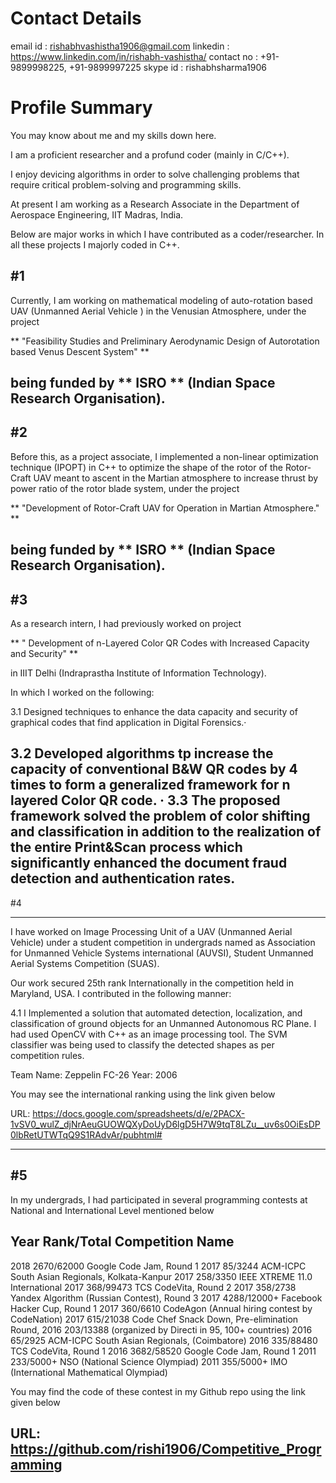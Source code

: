 # Contact Details

email id   : rishabhvashistha1906@gmail.com
linkedin   : https://www.linkedin.com/in/rishabh-vashistha/
contact no : +91-9899998225, +91-9899997225
skype id   : rishabhsharma1906

# Profile Summary

You may know about me and my skills down here.

I am a proficient researcher and a profund coder (mainly in C/C++). 

I enjoy devicing algorithms in order to solve challenging problems that require critical problem-solving and programming skills.

At present I am working as a Research Associate in the Department of Aerospace Engineering, IIT Madras, India. 

Below are major works in which I have contributed as a coder/researcher. In all these projects I majorly coded in C++.

#1
-----------------------------------------------------------------------------------------------------------------------------
Currently, I am working on mathematical modeling of auto-rotation based UAV (Unmanned Aerial Vehicle ) in the Venusian Atmosphere, under the project 

** "Feasibility Studies and Preliminary Aerodynamic Design of Autorotation based Venus Descent System" **

being funded by ** ISRO ** (Indian Space Research Organisation).
-----------------------------------------------------------------------------------------------------------------------------

#2
-----------------------------------------------------------------------------------------------------------------------------
Before this, as a project associate, I implemented a non-linear optimization technique (IPOPT) in C++ to optimize the shape of the rotor of the Rotor-Craft UAV meant to ascent in the Martian atmosphere to increase thrust by power ratio of the rotor blade system, under the project 

** "Development of Rotor-Craft UAV for Operation in Martian Atmosphere." **

being funded by ** ISRO ** (Indian Space Research Organisation).
-----------------------------------------------------------------------------------------------------------------------------

#3
-----------------------------------------------------------------------------------------------------------------------------
As a research intern, I had previously worked on project
 
** " Development of n-Layered Color QR Codes with Increased Capacity and Security" **

in IIIT Delhi (Indraprastha Institute of Information Technology).

In which I worked on the following:

3.1 Designed techniques to enhance the data capacity and security of graphical codes that find application in Digital Forensics.·

3.2  Developed algorithms tp increase the capacity of conventional B&W QR codes by 4 times to form a generalized framework for n layered Color QR code.
· 
3.3 The proposed framework solved the problem of color shifting and classification in addition to the realization of the entire Print&Scan process which significantly enhanced the document fraud detection and authentication rates.
-----------------------------------------------------------------------------------------------------------------------------

#4
____________________________________________________________________________________________
I have worked on Image Processing Unit of a UAV (Unmanned Aerial Vehicle) under a student competition in undergrads named as Association for Unmanned Vehicle Systems international (AUVSI), Student Unmanned Aerial Systems Competition (SUAS).

Our work secured 25th rank Internationally in the competition held in Maryland, USA. I contributed in the following manner:

4.1 I Implemented a solution that automated detection, localization, and classification of ground objects for an Unmanned Autonomous RC Plane. I had used OpenCV with C++ as an image processing tool. The SVM classifier was being used to classify the detected shapes as per competition rules.

Team Name: Zeppelin FC-26 
Year: 2006

You may see the international ranking using the link given below 

URL: https://docs.google.com/spreadsheets/d/e/2PACX-1vSV0_wulZ_djNrAeuGUOWQXyDoUyD6lgD5H7W9tqT8LZu__uv6s0OiEsDP0lbRetUTWTqQ9S1RAdvAr/pubhtml#

____________________________________________________________________________________________

#5
-----------------------------------------------------------------------------------------------------------------------------
In my undergrads, I had participated in several programming contests at National and International Level mentioned below

Year                          Rank/Total                   Competition Name
-----------------------------------------------------------------------------------------------------------------------------
2018                          2670/62000                   Google Code Jam, Round 1
2017                          85/3244                      ACM-ICPC South Asian Regionals, Kolkata-Kanpur
2017                          258/3350                     IEEE XTREME 11.0 International
2017                          368/99473                    TCS CodeVita, Round 2
2017                          358/2738                     Yandex Algorithm (Russian Contest), Round 3
2017                          4288/12000+                  Facebook Hacker Cup, Round 1
2017                          360/6610                     CodeAgon (Annual hiring contest by CodeNation)
2017                          615/21038                    Code Chef Snack Down, Pre-elimination Round,
2016                          203/13388                    (organized by Directi in 95, 100+ countries)
2016                          65/2925                      ACM-ICPC South Asian Regionals, (Coimbatore) 
2016                          335/88480                    TCS CodeVita, Round 1
2016                          3682/58520                   Google Code Jam, Round 1
2011                          233/5000+                    NSO (National Science Olympiad)
2011                          355/5000+                    IMO (International Mathematical Olympiad)

You may find the code of these contest in my Github repo using the link given below

URL: https://github.com/rishi1906/Competitive_Programming
-----------------------------------------------------------------------------------------------------------------------------
